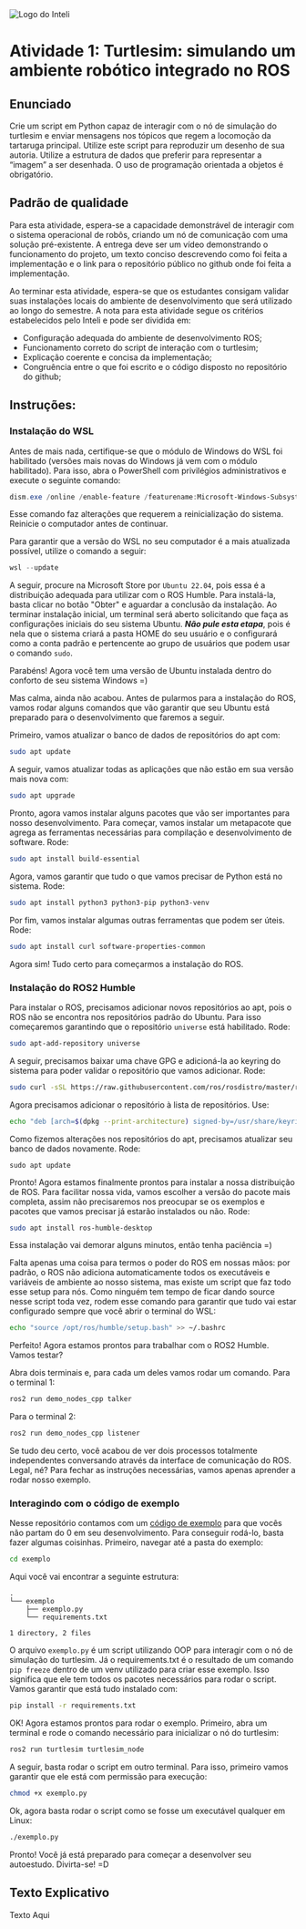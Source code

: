 <img src="../assets/logo-inteli.png" alt="Logo do Inteli"/>

# Atividade 1: Turtlesim: simulando um ambiente robótico integrado no ROS

## Enunciado

Crie um script em Python capaz de interagir com o nó de simulação do turtlesim e enviar mensagens nos tópicos que regem a locomoção da tartaruga principal. Utilize este script para reproduzir um desenho de sua autoria. Utilize a estrutura de dados que preferir para representar a “imagem” a ser desenhada. O uso de programação orientada a objetos é obrigatório.

## Padrão de qualidade

Para esta atividade, espera-se a capacidade demonstrável de interagir com o sistema operacional de robôs, criando um nó de comunicação com uma solução pré-existente. A entrega deve ser um vídeo demonstrando o funcionamento do projeto, um texto conciso descrevendo como foi feita a implementação e o link para o repositório público no github onde foi feita a implementação.

Ao terminar esta atividade, espera-se que os estudantes consigam validar suas instalações locais do ambiente de desenvolvimento que será utilizado ao longo do semestre. A nota para esta atividade segue os critérios estabelecidos pelo Inteli e pode ser dividida em: 
- Configuração adequada do ambiente de desenvolvimento ROS;
- Funcionamento correto do script de interação com o turtlesim;
- Explicação coerente e concisa da implementação;
- Congruência entre o que foi escrito e o código disposto no repositório do github;

## Instruções:

### Instalação do WSL

Antes de mais nada, certifique-se que o módulo de Windows do WSL foi habilitado (versões mais novas do Windows já vem com o módulo habilitado). Para isso, abra o PowerShell com privilégios administrativos e execute o seguinte comando:

```powershell
dism.exe /online /enable-feature /featurename:Microsoft-Windows-Subsystem-Linux /all /norestart
```

Esse comando faz alterações que requerem a reinicialização do sistema. Reinicie o computador antes de continuar.

Para garantir que a versão do WSL no seu computador é a mais atualizada possível, utilize o comando a seguir:
```powershell
wsl --update
```

A seguir, procure na Microsoft Store por `Ubuntu 22.04`, pois essa é a distribuição adequada para utilizar com o ROS Humble. Para instalá-la, basta clicar no botão "Obter" e aguardar a conclusão da instalação. Ao terminar instalação inicial, um terminal será aberto solicitando que faça as configurações iniciais do seu sistema Ubuntu. ***Não pule esta etapa***, pois é nela que o sistema criará a pasta HOME do seu usuário e o configurará como a conta padrão e pertencente ao grupo de usuários que podem usar o comando `sudo`.

Parabéns! Agora você tem uma versão de Ubuntu instalada dentro do conforto de seu sistema Windows =)

Mas calma, ainda não acabou. Antes de pularmos para a instalação do ROS, vamos rodar alguns comandos que vão garantir que seu Ubuntu está preparado para o desenvolvimento que faremos a seguir.

Primeiro, vamos atualizar o banco de dados de repositórios do apt com:
```bash
sudo apt update
```

A seguir, vamos atualizar todas as aplicações que não estão em sua versão mais nova com:
```bash
sudo apt upgrade
```

Pronto, agora vamos instalar alguns pacotes que vão ser importantes para nosso desenvolvimento. Para começar, vamos instalar um metapacote que agrega as ferramentas necessárias para compilação e desenvolvimento de software. Rode:
```bash
sudo apt install build-essential
```

Agora, vamos garantir que tudo o que vamos precisar de Python está no sistema. Rode:
```bash
sudo apt install python3 python3-pip python3-venv
```

Por fim, vamos instalar algumas outras ferramentas que podem ser úteis. Rode:
```bash
sudo apt install curl software-properties-common
```

Agora sim! Tudo certo para começarmos a instalação do ROS.

### Instalação do ROS2 Humble

Para instalar o ROS, precisamos adicionar novos repositórios ao apt, pois o ROS não se encontra nos repositórios padrão do Ubuntu. Para isso começaremos garantindo que o repositório `universe` está habilitado. Rode:

```bash
sudo apt-add-repository universe
```

A seguir, precisamos baixar uma chave GPG e adicioná-la ao keyring do sistema para poder validar o repositório que vamos adicionar. Rode:
```bash
sudo curl -sSL https://raw.githubusercontent.com/ros/rosdistro/master/ros.key -o /usr/share/keyrings/ros-archive-keyring.gpg
```

Agora precisamos adicionar o repositório à lista de repositórios. Use:
```bash
echo "deb [arch=$(dpkg --print-architecture) signed-by=/usr/share/keyrings/ros-archive-keyring.gpg] http://packages.ros.org/ros2/ubuntu $(. /etc/os-release && echo $UBUNTU_CODENAME) main" | sudo tee /etc/apt/sources.list.d/ros2.list > /dev/null
```

Como fizemos alterações nos repositórios do apt, precisamos atualizar seu banco de dados novamente. Rode:

```
sudo apt update
```

Pronto! Agora estamos finalmente prontos para instalar a nossa distribuição de ROS. Para facilitar nossa vida, vamos escolher a versão do pacote mais completa, assim não precisaremos nos preocupar se os exemplos e pacotes que vamos precisar já estarão instalados ou não. Rode:

```bash
sudo apt install ros-humble-desktop
```

Essa instalação vai demorar alguns minutos, então tenha paciência =)

Falta apenas uma coisa para termos o poder do ROS em nossas mãos: por padrão, o ROS não adiciona automaticamente todos os executáveis e variáveis de ambiente ao nosso sistema, mas existe um script que faz todo esse setup para nós. Como ninguém tem tempo de ficar dando source nesse script toda vez, rodem esse comando para garantir que tudo vai estar configurado sempre que você abrir o terminal do WSL:

```bash
echo "source /opt/ros/humble/setup.bash" >> ~/.bashrc
```

Perfeito! Agora estamos prontos para trabalhar com o ROS2 Humble. Vamos testar?

Abra dois terminais e, para cada um deles vamos rodar um comando. Para o terminal 1:

```bash
ros2 run demo_nodes_cpp talker
```

Para o terminal 2:
```bash
ros2 run demo_nodes_cpp listener
```

Se tudo deu certo, você acabou de ver dois processos totalmente independentes conversando através da interface de comunicação do ROS. Legal, né? Para fechar as instruções necessárias, vamos apenas aprender a rodar nosso exemplo.

### Interagindo com o código de exemplo

Nesse repositório contamos com um [código de exemplo](./exemplo) para que vocês não partam do 0 em seu desenvolvimento. Para conseguir rodá-lo, basta fazer algumas coisinhas. Primeiro, navegar até a pasta do exemplo:

```bash
cd exemplo
```

Aqui você vai encontrar a seguinte estrutura:
```
.
└── exemplo
    ├── exemplo.py
    └── requirements.txt

1 directory, 2 files
```

O arquivo `exemplo.py` é um script utilizando OOP para interagir com o nó de simulação do turtlesim. Já o requirements.txt é o resultado de um comando `pip freeze` dentro de um venv utilizado para criar esse exemplo. Isso significa que ele tem todos os pacotes necessários para rodar o script. Vamos garantir que está tudo instalado com: 

```bash
pip install -r requirements.txt
```

OK! Agora estamos prontos para rodar o exemplo. Primeiro, abra um terminal e rode o comando necessário para inicializar o nó do turtlesim:
```bash
ros2 run turtlesim turtlesim_node
```

A seguir, basta rodar o script em outro terminal. Para isso, primeiro vamos garantir que ele está com permissão para execução:

```bash
chmod +x exemplo.py
```

Ok, agora basta rodar o script como se fosse um executável qualquer em Linux:

```bash
./exemplo.py
```

Pronto! Você já está preparado para começar a desenvolver seu autoestudo. Divirta-se! =D

## Texto Explicativo

Texto Aqui
